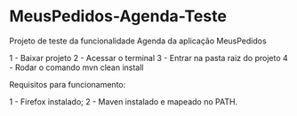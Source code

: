 # MeusPedidos-Agenda-Teste
Projeto de teste da funcionalidade Agenda da aplicação MeusPedidos

1 - Baixar projeto
2 - Acessar o terminal
3 - Entrar na pasta raiz do projeto
4 - Rodar o comando mvn clean install

Requisitos para funcionamento:

1 - Firefox instalado;
2 - Maven instalado e mapeado no PATH. 